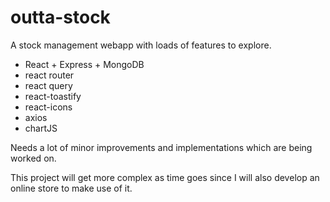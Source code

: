# outta-stock
A stock management webapp with loads of features to explore. 

- React + Express + MongoDB
- react router
- react query
- react-toastify
- react-icons
- axios
- chartJS

Needs a lot of minor improvements and implementations which are being worked on.

This project will get more complex as time goes since I will also develop an online store to make use of it. 
